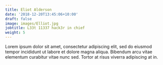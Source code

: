 ```yaml
---
title: Eliot Alderson
date: '2018-12-20T13:45:06+10:00'
draft: false
image: images/Elliot.jpg
jobtitle: L33t 11337 hack3r in chief
weight: 5
---
```


Lorem ipsum dolor sit amet, consectetur adipiscing elit, sed do eiusmod tempor incididunt ut labore et dolore magna aliqua. Bibendum arcu vitae elementum curabitur vitae nunc sed. Tortor at risus viverra adipiscing at in.
